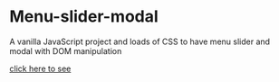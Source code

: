 # Menu-slider-modal

A vanilla JavaScript project and loads of CSS to have menu slider and modal with DOM manipulation

[click here to see](https://behnazz.github.io/menu-slider-modal/)


